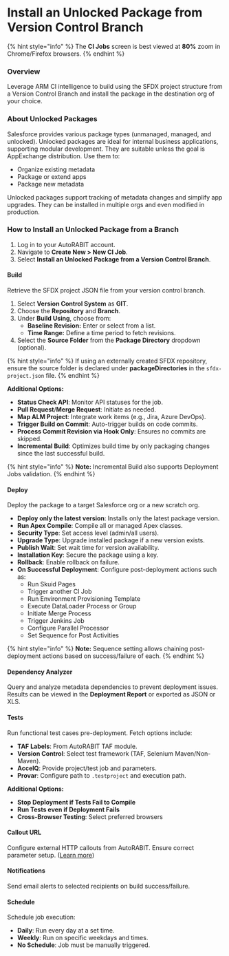 # Install an Unlocked Package from Version Control Branch

{% hint style="info" %}
The **CI Jobs** screen is best viewed at **80%** zoom in Chrome/Firefox browsers.
{% endhint %}

### Overview

Leverage ARM CI intelligence to build using the SFDX project structure from a Version Control Branch and install the package in the destination org of your choice.

### About Unlocked Packages

Salesforce provides various package types (unmanaged, managed, and unlocked). Unlocked packages are ideal for internal business applications, supporting modular development. They are suitable unless the goal is AppExchange distribution. Use them to:

* Organize existing metadata
* Package or extend apps
* Package new metadata

Unlocked packages support tracking of metadata changes and simplify app upgrades. They can be installed in multiple orgs and even modified in production.

### How to Install an Unlocked Package from a Branch

1. Log in to your AutoRABIT account.
2. Navigate to **Create New > New CI Job**.
3. Select **Install an Unlocked Package from a Version Control Branch**.

#### Build

Retrieve the SFDX project JSON file from your version control branch.

1. Select **Version Control System** as **GIT**.
2. Choose the **Repository** and **Branch**.
3. Under **Build Using**, choose from:
   * **Baseline Revision:** Enter or select from a list.
   * **Time Range:** Define a time period to fetch revisions.
4. Select the **Source Folder** from the **Package Directory** dropdown (optional).

{% hint style="info" %}
If using an externally created SFDX repository, ensure the source folder is declared under **packageDirectories** in the `sfdx-project.json` file.
{% endhint %}

**Additional Options:**

* **Status Check API**: Monitor API statuses for the job.
* **Pull Request**/**Merge Request**: Initiate as needed.
* **Map ALM Project**: Integrate work items (e.g., Jira, Azure DevOps).
* **Trigger Build on Commit**: Auto-trigger builds on code commits.
* **Process Commit Revision via Hook Only**: Ensures no commits are skipped.
* **Incremental Build**: Optimizes build time by only packaging changes since the last successful build.

{% hint style="info" %}
**Note:** Incremental Build also supports Deployment Jobs validation.
{% endhint %}

#### Deploy

Deploy the package to a target Salesforce org or a new scratch org.

* **Deploy only the latest version**: Installs only the latest package version.
* **Run Apex Compile**: Compile all or managed Apex classes.
* **Security Type**: Set access level (admin/all users).
* **Upgrade Type**: Upgrade installed package if a new version exists.
* **Publish Wait**: Set wait time for version availability.
* **Installation Key**: Secure the package using a key.
* **Rollback**: Enable rollback on failure.
* **On Successful Deployment**: Configure post-deployment actions such as:
  * Run Skuid Pages
  * Trigger another CI Job
  * Run Environment Provisioning Template
  * Execute DataLoader Process or Group
  * Initiate Merge Process
  * Trigger Jenkins Job
  * Configure Parallel Processor
  * Set Sequence for Post Activities

{% hint style="info" %}
**Note:** Sequence setting allows chaining post-deployment actions based on success/failure of each.
{% endhint %}

#### Dependency Analyzer

Query and analyze metadata dependencies to prevent deployment issues. Results can be viewed in the **Deployment Report** or exported as JSON or XLS.

#### Tests

Run functional test cases pre-deployment. Fetch options include:

* **TAF Labels**: From AutoRABIT TAF module.
* **Version Control**: Select test framework (TAF, Selenium Maven/Non-Maven).
* **AccelQ**: Provide project/test job and parameters.
* **Provar**: Configure path to `.testproject` and execution path.

**Additional Options:**

* **Stop Deployment if Tests Fail to Compile**
* **Run Tests even if Deployment Fails**
* **Cross-Browser Testing**: Select preferred browsers

#### Callout URL

Configure external HTTP callouts from AutoRABIT. Ensure correct parameter setup. ([Learn more](../configure-callout-url.md))

#### Notifications

Send email alerts to selected recipients on build success/failure.

#### Schedule

Schedule job execution:

* **Daily**: Run every day at a set time.
* **Weekly**: Run on specific weekdays and times.
* **No Schedule**: Job must be manually triggered.
